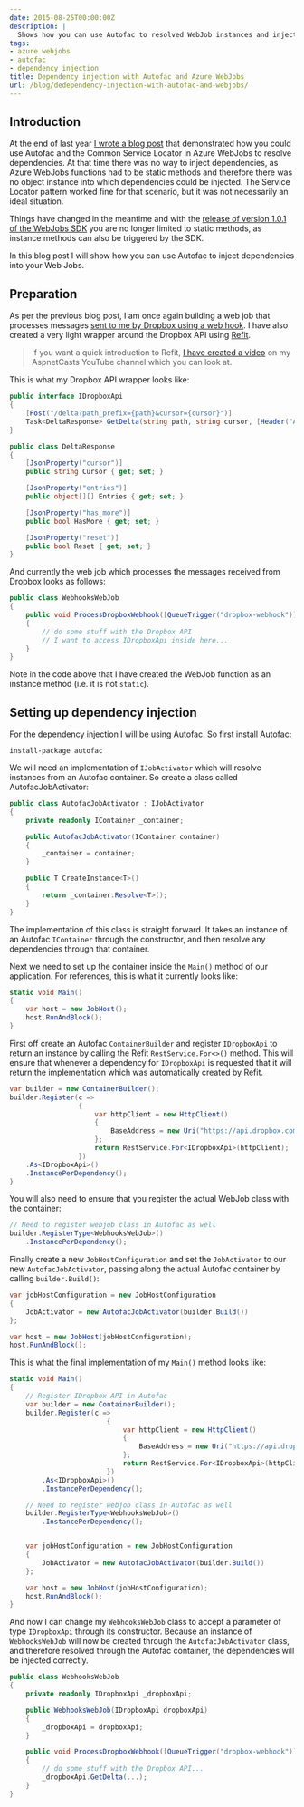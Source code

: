 ```yaml
---
date: 2015-08-25T00:00:00Z
description: |
  Shows how you can use Autofac to resolved WebJob instances and inject dependencies into your web jobs
tags:
- azure webjobs
- autofac
- dependency injection
title: Dependency injection with Autofac and Azure WebJobs
url: /blog/dedependency-injection-with-autofac-and-webjobs/
---
```


## Introduction

At the end of last year [I wrote a blog post](/blog/using-autofac-and-common-service-locator-with-azure-webjobs) that demonstrated how you could use Autofac and the Common Service Locator in Azure WebJobs to resolve dependencies. At that time there was no way to inject dependencies, as Azure WebJobs functions had to be static methods and therefore there was no object instance into which dependencies could be injected. The Service Locator pattern worked fine for that scenario, but it was not necessarily an ideal situation.

Things have changed in the meantime and with the [release of version 1.0.1 of the WebJobs SDK](https://azure.microsoft.com/blog/2015/02/24/announcing-the-1-0-1-alpha-preview-of-microsoft-azure-webjobs-sdk/) you are no longer limited to static methods, as instance methods can also be triggered by the SDK.

In this blog post I will show how you can use Autofac to inject dependencies into your Web Jobs.

## Preparation

As per the previous blog post, I am once again building a web job that processes messages [sent to me by Dropbox using a web hook](/blog/creating-a-dropbox-webhook-in-aspnet). I have also created a very light wrapper around the Dropbox API using [Refit](https://github.com/paulcbetts/refit).

> If you want a quick introduction to Refit, [I have created a video](https://youtu.be/Myv7Hb90s5A) on my AspnetCasts YouTube channel which you can look at.

This is what my Dropbox API wrapper looks like:

``` csharp
public interface IDropboxApi
{
    [Post("/delta?path_prefix={path}&cursor={cursor}")]
    Task<DeltaResponse> GetDelta(string path, string cursor, [Header("Authorization")] string authorization);
}

public class DeltaResponse
{
    [JsonProperty("cursor")]
    public string Cursor { get; set; }

    [JsonProperty("entries")]
    public object[][] Entries { get; set; }

    [JsonProperty("has_more")]
    public bool HasMore { get; set; }

    [JsonProperty("reset")]
    public bool Reset { get; set; }
}
```

And currently the web job which processes the messages received from Dropbox looks as follows:

``` csharp
public class WebhooksWebJob
{
    public void ProcessDropboxWebhook([QueueTrigger("dropbox-webhook")] string notification, TextWriter log)
    {
        // do some stuff with the Dropbox API
        // I want to access IDropboxApi inside here...
    }
}
```

Note in the code above that I have created the WebJob function as an instance method (i.e. it is not `static`).

## Setting up dependency injection

For the dependency injection I will be using Autofac. So first install Autofac:

``` text
install-package autofac
```

We will need an implementation of `IJobActivator` which will resolve instances from an Autofac container. So create a class called AutofacJobActivator:

``` csharp
public class AutofacJobActivator : IJobActivator
{
    private readonly IContainer _container;

    public AutofacJobActivator(IContainer container)
    {
        _container = container;
    }

    public T CreateInstance<T>()
    {
        return _container.Resolve<T>();
    }
}
```

The implementation of this class is straight forward. It takes an instance of an Autofac `IContainer` through the constructor, and then resolve any dependencies through that container.

Next we need to set up the container inside the `Main()` method of our application. For references, this is what it currently looks like:

``` csharp
static void Main()
{
    var host = new JobHost();
    host.RunAndBlock();
}
```

First off create an Autofac `ContainerBuilder` and register `IDropboxApi` to return an instance by calling the Refit `RestService.For<>()` method. This will ensure that whenever a dependency for `IDropboxApi` is requested that it will return the implementation which was automatically created by Refit.

```csharp
var builder = new ContainerBuilder();
builder.Register(c =>
                 {
                     var httpClient = new HttpClient()
                     {
                         BaseAddress = new Uri("https://api.dropbox.com/1")
                     };
                     return RestService.For<IDropboxApi>(httpClient);
                 })
    .As<IDropboxApi>()
    .InstancePerDependency();
}
```

You will also need to ensure that you register the actual WebJob class with the container:

``` csharp
// Need to register webjob class in Autofac as well
builder.RegisterType<WebhooksWebJob>()
    .InstancePerDependency();
```
 
Finally create a new `JobHostConfiguration` and set the `JobActivator` to our new `AutofacJobActivator`, passing along the actual Autofac container by calling `builder.Build()`:

``` csharp
var jobHostConfiguration = new JobHostConfiguration
{
    JobActivator = new AutofacJobActivator(builder.Build())
};

var host = new JobHost(jobHostConfiguration);
host.RunAndBlock();
``` 

This is what the final implementation of my `Main()` method looks like:

``` csharp
static void Main()
{
    // Register IDropbox API in Autofac
    var builder = new ContainerBuilder();
    builder.Register(c =>
                        {
                            var httpClient = new HttpClient()
                            {
                                BaseAddress = new Uri("https://api.dropbox.com/1")
                            };
                            return RestService.For<IDropboxApi>(httpClient);
                        })
        .As<IDropboxApi>()
        .InstancePerDependency();

    // Need to register webjob class in Autofac as well
    builder.RegisterType<WebhooksWebJob>()
        .InstancePerDependency();


    var jobHostConfiguration = new JobHostConfiguration
    {
        JobActivator = new AutofacJobActivator(builder.Build())
    };

    var host = new JobHost(jobHostConfiguration);
    host.RunAndBlock();
}
```

And now I can change my `WebhooksWebJob` class to accept a parameter of type `IDropboxApi` through its constructor. Because an instance of `WebhooksWebJob` will now be created through the `AutofacJobActivator` class, and therefore resolved through the Autofac container, the dependencies will be injected correctly.
 
``` csharp
public class WebhooksWebJob
{
    private readonly IDropboxApi _dropboxApi;

    public WebhooksWebJob(IDropboxApi dropboxApi)
    {
        _dropboxApi = dropboxApi;
    }

    public void ProcessDropboxWebhook([QueueTrigger("dropbox-webhook")] string notification, TextWriter log)
    {
        // do some stuff with the Dropbox API...
        _dropboxApi.GetDelta(...);
    }
}
```
